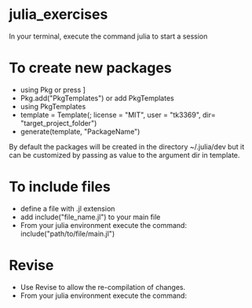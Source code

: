 # julia_exercises
In your terminal, execute the command julia to start a session

# To create new packages
- using Pkg or press ]
- Pkg.add("PkgTemplates") or add PkgTemplates
- using PkgTemplates
- template = Template(; license = "MIT", user = "tk3369", dir= "target_project_folder")
- generate(template, "PackageName")

By default the packages will be created in the directory ~/.julia/dev but it can
be customized by passing as value to the argument dir in template.

# To include files

- define a file with .jl extension
- add include("file_name.jl") to your main file
- From your julia environment execute the command: include("path/to/file/main.jl")

# Revise
- Use Revise to allow the re-compilation of changes.
- From your julia environment execute the command: 
